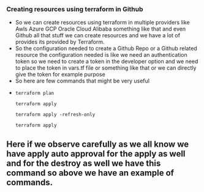 ### Creating resources using terraform in Github

- So we can create resources using terraform in multiple providers like Awls Azure GCP Oracle Cloud Alibaba something like that and even Github all that stuff we can create resources and we have a lot of provides its provided by Terraform.
- So the configuration needed to create a Github Repo or a Github related resource the configuration needed is like we need an authentication token so we need to create a token in the developer option and we need to place the token in vars.tf file or something like that or we can directly give the token for example purpose
- So here are few commands that might be very useful
- ```
  terraform plan

  terraform apply 

  terraform apply -refresh-only

  terraform apply 
  ```

## Here if we observe carefully as we all know we have apply auto approval for the apply as well and for the destroy as well we have this command so above we have an example of commands.
